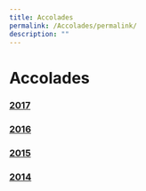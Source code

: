 ```yaml
---
title: Accolades
permalink: /Accolades/permalink/
description: ""
---
```

Accolades
=========

### [2017](/files/hwa-chong-accolades-2018.pdf)

### [2016](/files/website-accolades-2016.pdf)

### [2015](/files/website-accolades-2015.pdf)

### [2014](/files/website-accolades-2014-1.pdf)